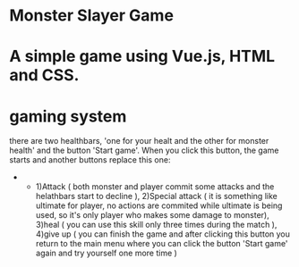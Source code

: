 # Monster Slayer Game

A simple game using Vue.js, HTML and CSS.
====

gaming system
====
 there are two healthbars, 'one for your healt and the other for monster health' and the button 'Start game'. When you click this button, the game starts and another buttons replace this one:
 - - 1)Attack ( both monster and player commit some attacks and the helathbars start to decline ), 2)Special attack ( it is something like ultimate for player, no actions are commited while ultimate is being used, so it's only player who makes some damage to monster), 3)heal ( you can use this skill only three times during the match ), 4)give up ( you can finish the game and after clicking this button you return to the main menu where you can click the button 'Start game' again and try yourself one more time )
